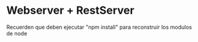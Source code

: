 # Webserver + RestServer

Recuerden que deben ejecutar "npm install" para reconstruir los modulos de node
